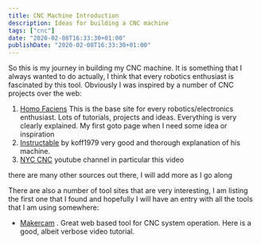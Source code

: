 ```yaml
---
title: CNC Machine Introduction
description: Ideas for building a CNC machine
tags: ["cnc"]
date: "2020-02-08T16:33:30+01:00"
publishDate: "2020-02-08T16:33:30+01:00"
---
```


So this is my journey in building my CNC machine. It is something that I always wanted to do actually, I think that every robotics enthusiast is fascinated by this tool. Obviously I was inspired by a number of CNC projects over the web:

1. [Homo Faciens](https://homofaciens.de/index_en.htm) This is the base site for every robotics/electronics enthusiast. Lots of tutorials, projects and ideas. Everything is very clearly explained. My first goto page when I need some idea or inspiration
2. [Instructable](https://www.instructables.com/id/Simple-CNC-Machine/) by koff1979  very good and  thorough explanation of his machine.
3. [NYC CNC](https://www.youtube.com/channel/UCe0IyK4ntgdPTTjsxjvyHPg) youtube channel in particular this video

there are many other sources out there, I will add more as I go along

There are also a number of tool sites that are very interesting, I am listing the first one that I found and hopefully I will have an entry with all the tools that I am using somewhere:

* [Makercam](https://www.makercam.com/) . Great web based tool for CNC system operation. Here is a good, albeit verbose video tutorial.
